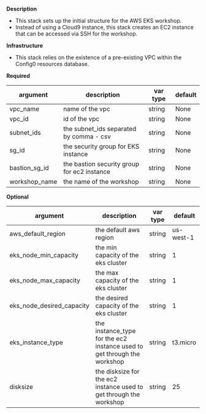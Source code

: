 **Description**

  - This stack sets up the initial structure for the AWS EKS workshop.
  - Instead of using a Cloud9 instance, this stack creates an EC2 instance that can be accessed via SSH for the workshop.

**Infrastructure**

  - This stack relies on the existence of a pre-existing VPC within the Config0 resources database.

**Required**

| argument      | description                            | var type | default      |
| ------------- | -------------------------------------- | -------- | ------------ |
| vpc_name   | name of the vpc                 | string   | None         |
| vpc_id   | id of the vpc                 | string   | None         |
| subnet_ids   | the subnet_ids separated by comma - csv | string   | None         |
| sg_id   | the security group for EKS instance | string   | None         |
| bastion_sg_id   | the bastion security group for ec2 instance | string   | None         |
| workshop_name   | the name of the workshop | string   | None         |

**Optional**

| argument           | description                            | var type |  default      |
| ------------- | -------------------------------------- | -------- | ------------ |
| aws_default_region   | the default aws region               | string   | us-west-1         |
| eks_node_min_capacity   | the min capacity of the eks cluster               | string   | 1         |
| eks_node_max_capacity   | the max capacity of the eks cluster               | string   | 1         |
| eks_node_desired_capacity   | the desired capacity of the eks cluster               | string   | 1         |
| eks_instance_type   | the instance_type for the ec2 instance used to get through the workshop| string   | t3.micro         |
| disksize   | the disksize for the ec2 instance used to get through the workshop| string   | 25         |
